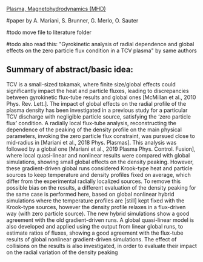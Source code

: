 [Plasma, Magnetohydrodynamics (MHD)](Plasma,%20Magnetohydrodynamics%20(MHD).md)


#paper by A. Mariani, S. Brunner, G. Merlo, O. Sauter

#todo move file to literature folder

#todo also read this: "Gyrokinetic analysis of radial dependence and global effects on the zero particle flux condition in a TCV plasma" by same authors


## Summary of abstract/basic idea:
TCV is a small-sized tokamak, where finite size/global effects could significantly impact the heat and particle fluxes, leading to discrepancies between gyrokinetic flux-tube results and global ones [McMillan et al., 2010 Phys. Rev. Lett.]. The impact of global effects on the radial profile of the plasma density has been investigated in a previous study for a particular TCV discharge with negligible particle source, satisfying the ‘zero particle flux’ condition. A radially local flux-tube analysis, reconstructing the dependence of the peaking of the density profile on the main physical parameters, invoking the zero particle flux constraint, was pursued close to mid-radius in [Mariani et al., 2018 Phys. Plasmas]. This analysis was followed by a global one [Mariani et al., 2019 Plasma Phys. Control. Fusion], where local quasi-linear and nonlinear results were compared with global simulations, showing small global effects on the density peaking. However, these gradient-driven global runs considered Krook-type heat and particle sources to keep temperature and density profiles fixed on average, which differ from the experimental radially localized sources. To remove this possible bias on the results, a different evaluation of the density peaking for the same case is performed here, based on global nonlinear hybrid simulations where the temperature profiles are [still] kept fixed with the Krook-type sources, however the density profile relaxes in a flux-driven way (with zero particle source). The new hybrid simulations show a good agreement with the old gradient-driven runs. A global quasi-linear model is also developed and applied using the output from linear global runs, to estimate ratios of fluxes, showing a good agreement with the flux-tube results of global nonlinear gradient-driven simulations. The effect of collisions on the results is also investigated, in order to evaluate their impact on the radial variation of the density peaking